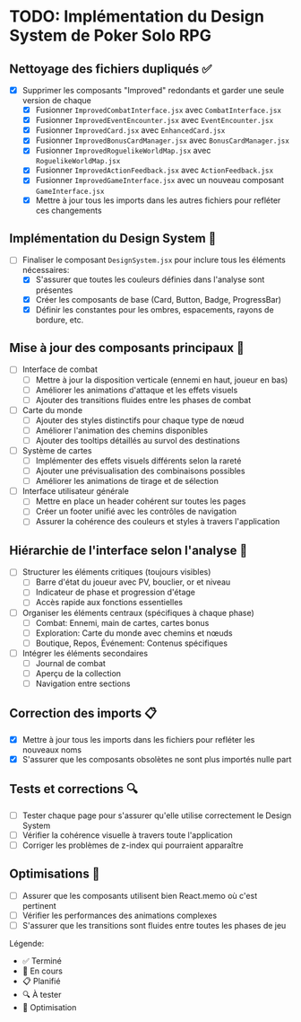 # TODO: Implémentation du Design System de Poker Solo RPG

## Nettoyage des fichiers dupliqués ✅

- [x] Supprimer les composants "Improved" redondants et garder une seule version de chaque
  - [x] Fusionner `ImprovedCombatInterface.jsx` avec `CombatInterface.jsx`
  - [x] Fusionner `ImprovedEventEncounter.jsx` avec `EventEncounter.jsx`
  - [x] Fusionner `ImprovedCard.jsx` avec `EnhancedCard.jsx`
  - [x] Fusionner `ImprovedBonusCardManager.jsx` avec `BonusCardManager.jsx`
  - [x] Fusionner `ImprovedRoguelikeWorldMap.jsx` avec `RoguelikeWorldMap.jsx`
  - [x] Fusionner `ImprovedActionFeedback.jsx` avec `ActionFeedback.jsx`
  - [x] Fusionner `ImprovedGameInterface.jsx` avec un nouveau composant `GameInterface.jsx`
  - [x] Mettre à jour tous les imports dans les autres fichiers pour refléter ces changements

## Implémentation du Design System 🚧

- [ ] Finaliser le composant `DesignSystem.jsx` pour inclure tous les éléments nécessaires:
  - [x] S'assurer que toutes les couleurs définies dans l'analyse sont présentes
  - [x] Créer les composants de base (Card, Button, Badge, ProgressBar)
  - [x] Définir les constantes pour les ombres, espacements, rayons de bordure, etc.

## Mise à jour des composants principaux 🚧

- [ ] Interface de combat
  - [ ] Mettre à jour la disposition verticale (ennemi en haut, joueur en bas)
  - [ ] Améliorer les animations d'attaque et les effets visuels
  - [ ] Ajouter des transitions fluides entre les phases de combat

- [ ] Carte du monde
  - [ ] Ajouter des styles distinctifs pour chaque type de nœud
  - [ ] Améliorer l'animation des chemins disponibles
  - [ ] Ajouter des tooltips détaillés au survol des destinations

- [ ] Système de cartes
  - [ ] Implémenter des effets visuels différents selon la rareté
  - [ ] Ajouter une prévisualisation des combinaisons possibles
  - [ ] Améliorer les animations de tirage et de sélection

- [ ] Interface utilisateur générale
  - [ ] Mettre en place un header cohérent sur toutes les pages
  - [ ] Créer un footer unifié avec les contrôles de navigation
  - [ ] Assurer la cohérence des couleurs et styles à travers l'application

## Hiérarchie de l'interface selon l'analyse 🚧

- [ ] Structurer les éléments critiques (toujours visibles)
  - [ ] Barre d'état du joueur avec PV, bouclier, or et niveau
  - [ ] Indicateur de phase et progression d'étage
  - [ ] Accès rapide aux fonctions essentielles

- [ ] Organiser les éléments centraux (spécifiques à chaque phase)
  - [ ] Combat: Ennemi, main de cartes, cartes bonus
  - [ ] Exploration: Carte du monde avec chemins et nœuds
  - [ ] Boutique, Repos, Événement: Contenus spécifiques

- [ ] Intégrer les éléments secondaires
  - [ ] Journal de combat
  - [ ] Aperçu de la collection
  - [ ] Navigation entre sections

## Correction des imports 📋

- [x] Mettre à jour tous les imports dans les fichiers pour refléter les nouveaux noms
- [x] S'assurer que les composants obsolètes ne sont plus importés nulle part

## Tests et corrections 🔍

- [ ] Tester chaque page pour s'assurer qu'elle utilise correctement le Design System
- [ ] Vérifier la cohérence visuelle à travers toute l'application
- [ ] Corriger les problèmes de z-index qui pourraient apparaître

## Optimisations 🚀

- [ ] Assurer que les composants utilisent bien React.memo où c'est pertinent
- [ ] Vérifier les performances des animations complexes
- [ ] S'assurer que les transitions sont fluides entre toutes les phases de jeu

Légende:
- ✅ Terminé
- 🚧 En cours
- 📋 Planifié
- 🔍 À tester
- 🚀 Optimisation
